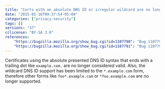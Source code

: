 ```yaml
---
title: "Certs with an absolute DNS ID or irregular wildcard are no longer supported"
date: "2015-01-16T09:37:54-05:00"
categories: ["privacy-security"]
tags: []
versions: "37"
cclicense: "BY-SA 3.0"
references:
    "https://bugzilla.mozilla.org/show_bug.cgi?id=1107790": "Bug 1107790 – Remove support for absolute hostnames in presented DNS IDs and name constraints"
    "https://bugzilla.mozilla.org/show_bug.cgi?id=1107791": "Bug 1107791 – Limit wildcard DNS ID support to names of the form *.example.com (not foo*.example.com)"
---
```

Certificates using the absolute presented DNS ID syntax that ends with a trailing dot like `example.com.` are no longer considered valid. Also, the wildcard DNS ID support has been limited to the `*.example.com` form, therefore other forms like `foo*.example.com` or `*foo.example.com` are no longer supported.
